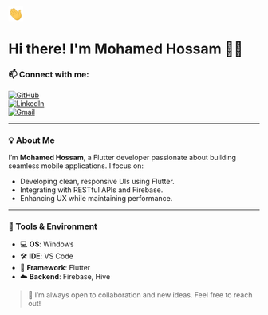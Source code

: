 <img width="30px" style="vertical-align:middle;" src="https://raw.githubusercontent.com/ABSphreak/ABSphreak/master/gifs/Hi.gif">
<h1>Hi there! I'm <strong>Mohamed Hossam</strong> 👋🏼</h1>

### 📫 Connect with me:
[![GitHub](http://img.shields.io/badge/-GitHub-black?style=flat-square&logo=github)](https://github.com/YourUsername)  
[![LinkedIn](https://img.shields.io/badge/-LinkedIn-blue?style=flat-square&logo=linkedin)](www.linkedin.com/in/mohamed-hossam-89bbb4283)  
[![Gmail](https://img.shields.io/badge/-Gmail-d14836?style=flat-square&logo=gmail)](mailto:your.email@example.com)

---

### 💡 About Me
I’m **Mohamed Hossam**, a Flutter developer passionate about building seamless mobile applications. I focus on:
- Developing clean, responsive UIs using Flutter.
- Integrating with RESTful APIs and Firebase.
- Enhancing UX while maintaining performance.

---

### 🧰 Tools & Environment
- 💻 **OS**: Windows  
- 🛠 **IDE**: VS Code  
- 📱 **Framework**: Flutter  
- ☁️ **Backend**: Firebase, Hive



> 🚀 I’m always open to collaboration and new ideas. Feel free to reach out!
